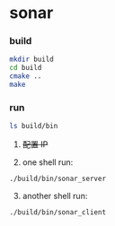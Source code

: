 # sonar

### build

``` sh
mkdir build
cd build
cmake ..
make
```

### run

``` sh
ls build/bin
```

1. ~~配置 IP~~

2. one shell run:
``` sh
./build/bin/sonar_server
```

3. another shell run:
``` sh
./build/bin/sonar_client
```
